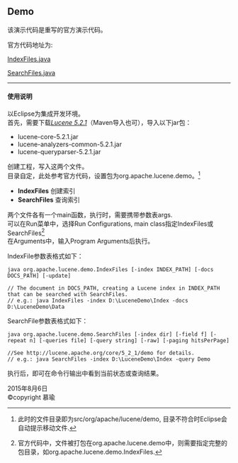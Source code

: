 ## Demo


该演示代码是重写的官方演示代码。

官方代码地址为:

[IndexFiles.java](https://lucene.apache.org/core/5_2_1/demo/src-html/org/apache/lucene/demo/IndexFiles.html)

[SearchFiles.java](https://lucene.apache.org/core/5_2_1/demo/src-html/org/apache/lucene/demo/SearchFiles.html)

---

#### 使用说明

以Eclipse为集成开发环境。  
首先，需要下载[*Lucene 5.2.1*](http://lucene.apache.org)（Maven导入也可），导入以下jar包：

* lucene-core-5.2.1.jar
* lucene-analyzers-common-5.2.1.jar
* lucene-queryparser-5.2.1.jar

创建工程，写入这两个文件。  
目录自定，此处参考官方代码，设置包为org.apache.lucene.demo。[^package]

[^package]:此时的文件目录即为src/org/apache/lucene/demo, 目录不符合时Eclipse会自动提示移动文件.

* **IndexFiles**	创建索引  
* **SearchFiles**	查询索引


两个文件各有一个main函数，执行时，需要携带参数表args.  
可以在Run菜单中，选择Run Configurations, main class指定IndexFiles或SearchFiles[^1]  
在Arguments中，输入Program Arguments后执行。

[^1]: 官方代码中，文件被打包在org.apache.lucene.demo中，则需要指定完整的包目录，如org.apache.lucene.demo.IndexFiles.

IndexFile参数表格式如下：

    java org.apache.lucene.demo.IndexFiles [-index INDEX_PATH] [-docs DOCS_PATH] [-update]
    
    // The document in DOCS_PATH, creating a Lucene index in INDEX_PATH that can be searched with SearchFiles.
    // e.g.: java IndexFiles -index D:\LuceneDemo\Index -docs D:\LuceneDemo\Data
    
SearchFile参数表格式如下：

	java org.apache.lucene.demo.SearchFiles [-index dir] [-field f] [-repeat n] [-queries file] [-query string] [-raw] [-paging hitsPerPage]
	
	//See http://lucene.apache.org/core/5_2_1/demo for details.
	// e.g.: java SearchFiles -index D:\LuceneDemo\Index -query Demo
	
	
执行后，即可在命令行输出中看到当前状态或查询结果。

2015年8月6日  
©copyright 慕瑜